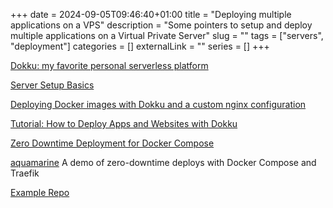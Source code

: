 +++ 
date = 2024-09-05T09:46:40+01:00
title = "Deploying multiple applications on a VPS"
description = "Some pointers to setup and deploy multiple applications on a Virtual Private Server"
slug = "" 
tags = ["servers", "deployment"]
categories = []
externalLink = ""
series = []
+++

[Dokku: my favorite personal serverless platform](https://hamel.dev/blog/posts/dokku/)

[Server Setup Basics](https://becomesovran.com/blog/server-setup-basics.html)

[Deploying Docker images with Dokku and a custom nginx configuration](https://blog.notmyhostna.me/posts/deploying-docker-images-with-dokku-and-a-custom-nginx-configuration)

[Tutorial: How to Deploy Apps and Websites with Dokku](https://maxschmitt.me/posts/tutorial-deploy-apps-websites-dokku)

[Zero Downtime Deployment for Docker Compose](https://github.com/Wowu/docker-rollout)

[aquamarine](https://github.com/maxcountryman/aquamarine)
A demo of zero-downtime deploys with Docker Compose and Traefik

[Example Repo](https://github.com/DareFail/AI-Video-Boilerplate-Pro)


